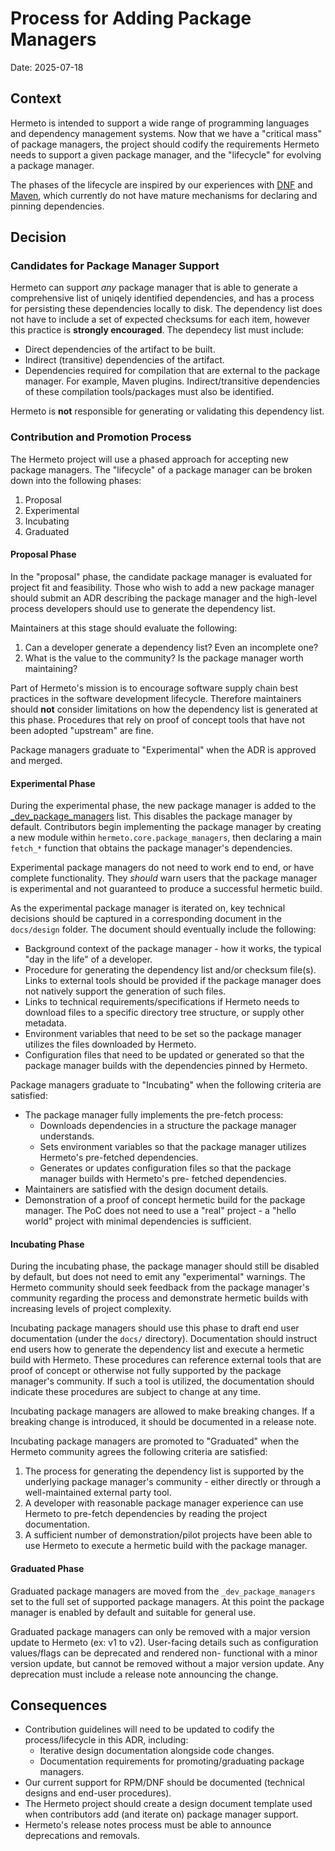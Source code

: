 # Process for Adding Package Managers

Date: 2025-07-18

## Context

Hermeto is intended to support a wide range of programming languages and dependency management
systems. Now that we have a "critical mass" of package managers, the project should codify the
requirements Hermeto needs to support a given package manager, and the "lifecycle" for evolving
a package manager.

The phases of the lifecycle are inspired by our experiences with [DNF](https://docs.fedoraproject.org/en-US/quick-docs/dnf/)
and [Maven](https://maven.apache.org/), which currently do not have mature mechanisms for declaring
and pinning dependencies.

## Decision

### Candidates for Package Manager Support

Hermeto can support _any_ package manager that is able to generate a comprehensive list of uniqely
identified dependencies, and has a process for persisting these dependencies locally to disk. The
dependency list does not have to include a set of expected checksums for each item, however this
practice is **strongly encouraged**. The dependecy list must include:

* Direct dependencies of the artifact to be built.
* Indirect (transitive) dependencies of the artifact.
* Dependencies required for compilation that are external to the package manager. For example,
  Maven plugins. Indirect/transitive dependencies of these compilation tools/packages must also be
  identified.

Hermeto is **not** responsible for generating or validating this dependency list.

### Contribution and Promotion Process

The Hermeto project will use a phased approach for accepting new package managers. The "lifecycle"
of a package manager can be broken down into the following phases:

1. Proposal
2. Experimental
3. Incubating
4. Graduated

#### Proposal Phase

In the "proposal" phase, the candidate package manager is evaluated for project fit and
feasibility. Those who wish to add a new package manager should submit an ADR describing the
package manager and the high-level process developers should use to generate the dependency list.

Maintainers at this stage should evaluate the following:

   1. Can a developer generate a dependency list? Even an incomplete one?
   2. What is the value to the community? Is the package manager worth maintaining?
   
Part of Hermeto's mission is to encourage software supply chain best practices in the software
development lifecycle. Therefore maintainers should **not** consider limitations on how the
dependency list is generated at this phase. Procedures that rely on proof of concept tools that
have not been adopted "upstream" are fine.

Package managers graduate to "Experimental" when the ADR is approved and merged.

#### Experimental Phase

During the experimental phase, the new package manager is added to the
[_dev_package_managers](https://github.com/hermetoproject/hermeto/blob/0.31.0/hermeto/core/resolver.py#L27-L29)
list. This disables the package manager by default. Contributors begin implementing the package
manager by creating a new module within `hermeto.core.package_managers`, then declaring a main
`fetch_*` function that obtains the package manager's dependencies.

Experimental package managers do not need to work end to end, or have complete functionality. They
_should_ warn users that the package manager is experimental and not guaranteed to produce a
successful hermetic build.

As the experimental package manager is iterated on, key technical decisions should be captured in a
corresponding document in the `docs/design` folder. The document should eventually include the
following:

* Background context of the package manager - how it works, the typical "day in the life" of a
  developer.
* Procedure for generating the dependency list and/or checksum file(s). Links to external tools
  should be provided if the package manager does not natively support the generation of such files.
* Links to technical requirements/specifications if Hermeto needs to download files to a specific
  directory tree structure, or supply other metadata.
* Environment variables that need to be set so the package manager utilizes the files downloaded by
  Hermeto.
* Configuration files that need to be updated or generated so that the package manager builds with
  the dependencies pinned by Hermeto.

Package managers graduate to "Incubating" when the following criteria are satisfied:

* The package manager fully implements the pre-fetch process:
  * Downloads dependencies in a structure the package manager understands.
  * Sets environment variables so that the package manager utilizes Hermeto's pre-fetched
    dependencies.
  * Generates or updates configuration files so that the package manager builds with Hermeto's pre-
    fetched dependencies.
* Maintainers are satisfied with the design document details.
* Demonstration of a proof of concept hermetic build for the package manager. The PoC does not need
  to use a "real" project - a "hello world" project with minimal dependencies is sufficient.

#### Incubating Phase

During the incubating phase, the package manager should still be disabled by default, but does not
need to emit any "experimental" warnings. The Hermeto community should seek feedback from the
package manager's community regarding the process and demonstrate hermetic builds with increasing
levels of project complexity.

Incubating package managers should use this phase to draft end user documentation (under the
`docs/` directory). Documentation should instruct end users how to generate the dependency list and
execute a hermetic build with Hermeto. These procedures can reference external tools that are proof
of concept or otherwise not fully supported by the package manager's community. If such a tool is
utilized, the documentation should indicate these procedures are subject to change at any time.

Incubating package managers are allowed to make breaking changes. If a breaking change is
introduced, it should be documented in a release note.

Incubating package managers are promoted to "Graduated" when the Hermeto community agrees the
following criteria are satisfied:

1. The process for generating the dependency list is supported by the underlying package manager's
   community - either directly or through a well-maintained external party tool.
2. A developer with reasonable package manager experience can use Hermeto to pre-fetch dependencies
   by reading the project documentation.
2. A sufficient number of demonstration/pilot projects have been able to use Hermeto to execute a
   hermetic build with the package manager.

#### Graduated Phase

Graduated package managers are moved from the `_dev_package_managers` set to the full set of
supported package managers. At this point the package manager is enabled by default and suitable
for general use.

Graduated package managers can only be removed with a major version update to Hermeto (ex: v1 to
v2). User-facing details such as configuration values/flags can be deprecated and rendered non-
functional with a minor version update, but cannot be removed without a major version update. Any
deprecation must include a release note announcing the change.

## Consequences

* Contribution guidelines will need to be updated to codify the process/lifecycle in this ADR,
  including:
  * Iterative design documentation alongside code changes.
  * Documentation requirements for promoting/graduating package managers.
* Our current support for RPM/DNF should be documented (technical designs and end-user procedures).
* The Hermeto project should create a design document template used when contributors add (and
  iterate on) package manager support.
* Hermeto's release notes process must be able to announce deprecations and removals.
